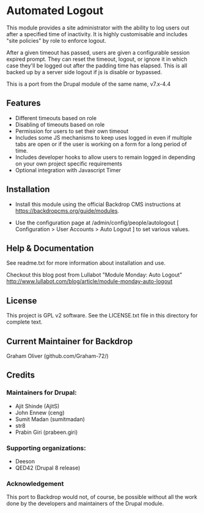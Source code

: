 # Automated Logout

This module provides a site administrator with the ability to log users
out after a specified time of inactivity. It is highly customisable
and includes "site policies" by role to enforce logout.

After a given timeout has passed, users are given a
configurable session expired prompt. They can reset the timeout,
logout, or ignore it in which case they'll be logged out after
the padding time has elapsed. This is all backed up by a
server side logout if js is disable or bypassed.


This is a port from the Drupal module of the same name, v7.x-4.4

## Features

  + Different timeouts based on role
  + Disabling of timeouts based on role
  + Permission for users to set their own timeout
  + Includes some JS mechanisms to keep uses logged in even if
    multiple tabs are open or if the user is working on a form
    for a long period of time.
  + Includes developer hooks to allow users to remain logged in
    depending on your own project specific requirements
  + Optional integration with Javascript Timer


## Installation

- Install this module using the official Backdrop CMS instructions at
  https://backdropcms.org/guide/modules.

- Use the configuration page at /admin/config/people/autologout
  [ Configuration > User Accounts > Auto Logout ]
  to set various values.


## Help & Documentation</h2>

See readme.txt for more information about installation and use.

Checkout this blog post from Lullabot "Module Monday: Auto Logout"
http://www.lullabot.com/blog/article/module-monday-auto-logout


## License

This project is GPL v2 software. See the LICENSE.txt file in this directory for complete text.
    
        
## Current Maintainer for Backdrop

Graham Oliver (github.com/Graham-72/)

## Credits

### Maintainers for Drupal:

- Ajit Shinde (AjitS)
- John Ennew (ceng)
- Sumit Madan (sumitmadan)
- str8
- Prabin Giri (prabeen.giri)

### Supporting organizations:
- Deeson
- QED42 (Drupal 8 release)


### Acknowledgement

This port to Backdrop would not, of course, be possible without all
the work done by the developers and maintainers of the Drupal module.

